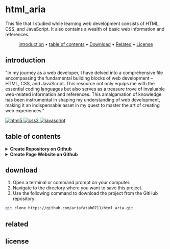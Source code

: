 # html_aria

This file that I studied while learning web development consists of HTML, CSS, and JavaScript. It also contains a wealth of basic web information and references.

<p align="center">
  <a href="#introduction">introduction</a> •
  <a href="#table-of-contents">table of contents</a> •
  <a href="#download">Download</a> •
  <a href="#related">Related</a> •
  <a href="#license">License</a>
</p>

## introduction

"In my journey as a web developer, I have delved into a comprehensive file encompassing the fundamental building blocks of web development – HTML, CSS, and JavaScript. This resource not only equips me with the essential coding languages but also serves as a treasure trove of invaluable web-related information and references. This amalgamation of knowledge has been instrumental in shaping my understanding of web development, making it an indispensable asset in my quest to master the art of creating web experiences."

<p align="left"> <a href="#">
  <img alt="html5" src="https://img.shields.io/badge/-HTML5-E34F26?style=flat-square&logo=html5&logoColor=white" />
  <img alt="css3" src="https://img.shields.io/badge/-CSS3-1572B6?style=flat-square&logo=css3&logoColor=white" />
  <img alt="javascript" src="https://img.shields.io/badge/-JavaScript-F7DF1E?style=flat-square&logo=javascript&logoColor=black" />
  </a>
</p>

## table of contents
<details>
  <summary><b>Create Repository on Github</b></summary>
  
  1. **Create a New Repository on GitHub:**
     - Log in to your GitHub account.
     - Click the "+" sign in the top right corner and select "New repository."
     - Follow the prompts to create a new repository. Note the repository URL.
  2. **Initialize the Git Repository:**
     - Run the following commands to initialize a Git repository and make an initial commit:
       ```sh
       git init
       git add .
       git commit -m "Initial commit"
       ```
  3. **Connect to GitHub:**
     - Use the following command to add the remote GitHub repository as the origin:
       ```sh
       git remote add origin your-repository-url
       ```
       Replace `your-repository-url` with the URL of the GitHub repository you created in step 1.
  5. **Push to GitHub:**
     - Finally, push your local repository to GitHub with the following command:
       ```sh
       git push -u origin master
       ```
      Your local folder is now connected to your GitHub repository. You can manage and collaborate on your project using Git and GitHub.
</details>

<details>
  <summary><b>Create Page Website on Github</b></summary>
  
  1. **Configure the Repository:**
     - Go to your GitHub repository on the web.
     - Click on the "Settings" tab.
     - Scroll down to the "GitHub Pages" section.
  2. **Select a Source Branch:**
     - In the "Source" section, choose the branch you want to use for GitHub Pages. The "main" or "master" branch is common.
  3. **Save Your Changes:**
     - After selecting the source branch, click "Save."
  4. **Wait for Deployment:**
     - GitHub Pages will now deploy your website. It might take a few minutes.
  5. **Access Your Website:**
     - Once the deployment is complete, you'll see a message with the URL where your website is published, such as `https://your-username.github.io/your-repo-name`.
  6. **Custom Domain (Optional):**
     - If you have a custom domain, you can configure it in the GitHub Pages settings for your repository.
  7. **Edit Your Website:**
     - To update your website, make changes to the files in your repository. GitHub Pages will automatically update based on the changes in your source branch.
  8. **README.md:**
     - Make sure to update your README.md with information about your website, its purpose, and how to use it.
  That's it! You've created a website hosted on GitHub Pages that can be accessed online. 
</details>

## download
1. Open a terminal or command prompt on your computer.
2. Navigate to the directory where you want to save this project.
3. Use the following command to download the project from the GitHub repository:
```sh
git clone https://github.com/ariafatah0711/html_aria.git
```

## related

## license
